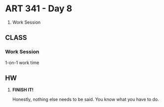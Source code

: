 ART 341 - Day 8
=======================

1. Work Session


CLASS
---------------------------------------

### Work Session
1-on-1 work time




HW
---------------------------------------

1. **FINISH IT!**

	Honestly, nothing else needs to be said. You know what you have to do.
